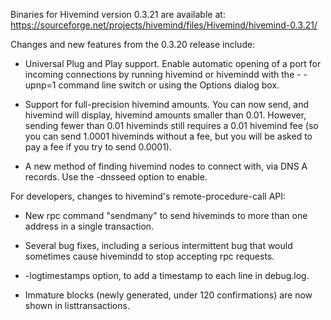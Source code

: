 Binaries for Hivemind version 0.3.21 are available at:
  https://sourceforge.net/projects/hivemind/files/Hivemind/hivemind-0.3.21/

Changes and new features from the 0.3.20 release include:

* Universal Plug and Play support.  Enable automatic opening of a port for incoming connections by running hivemind or hivemindd with the - -upnp=1 command line switch or using the Options dialog box.

* Support for full-precision hivemind amounts.  You can now send, and hivemind will display, hivemind amounts smaller than 0.01.  However, sending fewer than 0.01 hiveminds still requires a 0.01 hivemind fee (so you can send 1.0001 hiveminds without a fee, but you will be asked to pay a fee if you try to send 0.0001).

* A new method of finding hivemind nodes to connect with, via DNS A records. Use the -dnsseed option to enable.

For developers, changes to hivemind's remote-procedure-call API:

* New rpc command "sendmany" to send hiveminds to more than one address in a single transaction.

* Several bug fixes, including a serious intermittent bug that would sometimes cause hivemindd to stop accepting rpc requests. 

* -logtimestamps option, to add a timestamp to each line in debug.log.

* Immature blocks (newly generated, under 120 confirmations) are now shown in listtransactions.
